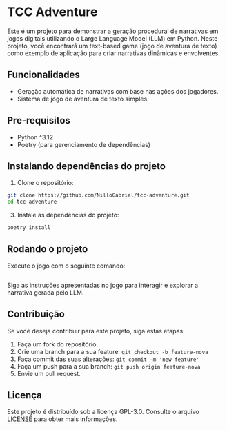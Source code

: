 # TCC Adventure

Este é um projeto para demonstrar a geração procedural de narrativas em jogos digitais utilizando o Large Language Model (LLM) em Python. Neste projeto, você encontrará um text-based game (jogo de aventura de texto) como exemplo de aplicação para criar narrativas dinâmicas e envolventes.

## Funcionalidades

  * Geração automática de narrativas com base nas ações dos jogadores.
  * Sistema de jogo de aventura de texto simples.

## Pre-requisitos
  * Python ^3.12
  * Poetry (para gerenciamento de dependências)

## Instalando dependências do projeto
  1. Clone o repositório:
  ```bash
  git clone https://github.com/NilloGabriel/tcc-adventure.git
  cd tcc-adventure
  ```

  3. Instale as dependências do projeto:
  ```bash
  poetry install
  ```

## Rodando o projeto
Execute o jogo com o seguinte comando:
```bash

```

Siga as instruções apresentadas no jogo para interagir e explorar a narrativa gerada pelo LLM.

## Contribuição
Se você deseja contribuir para este projeto, siga estas etapas:

  1. Faça um fork do repositório.
  2. Crie uma branch para a sua feature: `git checkout -b feature-nova`
  3. Faça commit das suas alterações: `git commit -m 'new feature'`
  4. Faça um push para a sua branch: `git push origin feature-nova`
  5. Envie um pull request.

## Licença
Este projeto é distribuído sob a licença GPL-3.0. Consulte o arquivo [LICENSE](https://github.com/NilloGabriel/tcc-adventure/blob/main/LICENSE) para obter mais informações.
